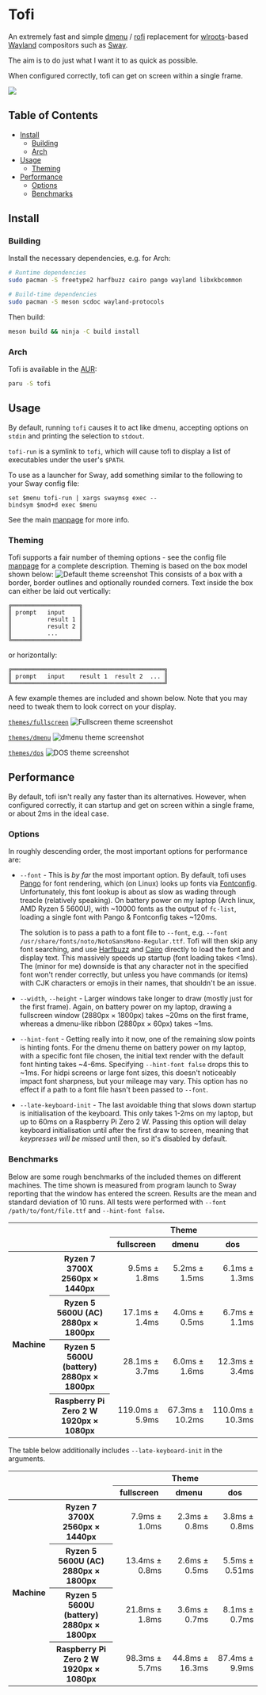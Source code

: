 # Tofi

An extremely fast and simple [dmenu](https://tools.suckless.org/dmenu/) /
[rofi](https://github.com/davatorium/rofi) replacement for
[wlroots](https://gitlab.freedesktop.org/wlroots/wlroots)-based
[Wayland](https://wayland.freedesktop.org/) compositors such as
[Sway](https://github.com/swaywm/sway/).

The aim is to do just what I want it to as quick as possible.

When configured correctly, tofi can get on screen within a single frame.

![](screenshot_fullscreen.png)

## Table of Contents
* [Install](#install)
  * [Building](#building)
  * [Arch](#arch)
* [Usage](#usage)
  * [Theming](#theming)
* [Performance](#performance)
  * [Options](#options)
  * [Benchmarks](#benchmarks)

## Install
### Building

Install the necessary dependencies, e.g. for Arch:
```sh
# Runtime dependencies
sudo pacman -S freetype2 harfbuzz cairo pango wayland libxkbcommon

# Build-time dependencies
sudo pacman -S meson scdoc wayland-protocols
```

Then build:
```sh
meson build && ninja -C build install
```

### Arch
Tofi is available in the [AUR](https://aur.archlinux.org/packages/tofi-git):
```sh
paru -S tofi
```

## Usage

By default, running `tofi` causes it to act like dmenu, accepting options on
`stdin` and printing the selection to `stdout`.

`tofi-run` is a symlink to `tofi`, which will cause tofi to display a list of
executables under the user's `$PATH`.

To use as a launcher for Sway, add something similar to the following to your
Sway config file:
```
set $menu tofi-run | xargs swaymsg exec --
bindsym $mod+d exec $menu
```

See the main [manpage](doc/tofi.1.md) for more info.

### Theming

Tofi supports a fair number of theming options - see the config file
[manpage](doc/tofi.5.md) for a complete description. Theming is based on the
box model shown below:
![Default theme screenshot](screenshot_default.png)
This consists of a box with a border, border outlines and optionally rounded
corners. Text inside the box can either be laid out vertically:
```
╔═══════════════════╗
║ prompt   input    ║
║          result 1 ║
║          result 2 ║
║          ...      ║
╚═══════════════════╝
```
or horizontally:
```
╔═══════════════════════════════════════════╗
║ prompt   input    result 1  result 2  ... ║
╚═══════════════════════════════════════════╝
```

A few example themes are included and shown below. Note that you may need to
tweak them to look correct on your display.

[`themes/fullscreen`](themes/fullscreen)
![Fullscreen theme screenshot](screenshot_fullscreen.png)

[`themes/dmenu`](themes/dmenu)
![dmenu theme screenshot](screenshot_dmenu.png)

[`themes/dos`](themes/dos)
![DOS theme screenshot](screenshot_dos.png)

## Performance

By default, tofi isn't really any faster than its alternatives. However, when
configured correctly, it can startup and get on screen within a single frame,
or about 2ms in the ideal case.

### Options
In roughly descending order, the most important options for performance are:

* `--font` - This is *by far* the most important option. By default, tofi uses
  [Pango](https://pango.gnome.org/) for font rendering, which (on Linux) looks
  up fonts via
  [Fontconfig](https://www.freedesktop.org/wiki/Software/fontconfig/).
  Unfortunately, this font lookup is about as slow as wading through treacle
  (relatively speaking). On battery power on my laptop (Arch linux, AMD Ryzen 5
  5600U), with ~10000 fonts as the output of `fc-list`, loading a single font
  with Pango & Fontconfig takes ~120ms.

  The solution is to pass a path to a font file to `--font`, e.g. `--font
  /usr/share/fonts/noto/NotoSansMono-Regular.ttf`. Tofi will then skip any font
  searching, and use [Harfbuzz](https://harfbuzz.github.io/) and
  [Cairo](https://www.cairographics.org/) directly to load the font and display
  text. This massively speeds up startup (font loading takes <1ms). The (minor
  for me) downside is that any character not in the specified font won't render
  correctly, but unless you have commands (or items) with CJK characters or
  emojis in their names, that shouldn't be an issue.
  
* `--width`, `--height` - Larger windows take longer to draw (mostly just for
  the first frame). Again, on battery power on my laptop, drawing a fullscreen
  window (2880px × 1800px) takes ~20ms on the first frame, whereas a dmenu-like
  ribbon (2880px × 60px) takes ~1ms.

* `--hint-font` - Getting really into it now, one of the remaining slow points
  is hinting fonts. For the dmenu theme on battery power on my laptop, with a
  specific font file chosen, the initial text render with the default font
  hinting takes ~4-6ms. Specifying `--hint-font false` drops this to ~1ms. For
  hidpi screens or large font sizes, this doesn't noticeably impact font
  sharpness, but your mileage may vary. This option has no effect if a path to
  a font file hasn't been passed to `--font`.

* `--late-keyboard-init` - The last avoidable thing that slows down startup is
  initialisation of the keyboard. This only takes 1-2ms on my laptop, but up
  to 60ms on a Raspberry Pi Zero 2 W. Passing this option will delay keyboard
  initialisation until after the first draw to screen, meaning that *keypresses
  will be missed* until then, so it's disabled by default.

### Benchmarks

Below are some rough benchmarks of the included themes on different machines.
The time shown is measured from program launch to Sway reporting that the
window has entered the screen. Results are the mean and standard deviation of
10 runs. All tests were performed with `--font /path/to/font/file.ttf` and
`--hint-font false`.

<table>
  <thead>
    <tr>
      <th colspan=2 rowspan=2/>
      <th colspan=3> Theme </th>
    </tr>
    <tr>
      <th> fullscreen </th>
      <th> dmenu </th>
      <th> dos </th>
    </tr>
  </thead>
  <tbody>
    <tr>
      <th rowspan=4> Machine </th>
      <th> Ryzen 7 3700X <br> 2560px × 1440px </th>
      <td align=right> 9.5ms ± 1.8ms </td>
      <td align=right> 5.2ms ± 1.5ms </td>
      <td align=right> 6.1ms ± 1.3ms </td>    </tr>
    <tr>
      <th> Ryzen 5 5600U (AC) <br> 2880px × 1800px </th>
      <td align=right> 17.1ms ± 1.4ms </td>
      <td align=right> 4.0ms ± 0.5ms </td>
      <td align=right> 6.7ms ± 1.1ms </td>
    </tr>
    <tr>
      <th> Ryzen 5 5600U (battery) <br> 2880px × 1800px </th>
      <td align=right> 28.1ms ± 3.7ms </td>
      <td align=right> 6.0ms ± 1.6ms </td>
      <td align=right> 12.3ms ± 3.4ms </td>
    </tr>
    <tr>
      <th> Raspberry Pi Zero 2 W <br> 1920px × 1080px </th>
      <td align=right> 119.0ms ± 5.9ms </td>
      <td align=right> 67.3ms ± 10.2ms </td>
      <td align=right> 110.0ms ± 10.3ms </td>
    </tr>
  </tbody>
</table>

The table below additionally includes `--late-keyboard-init` in the arguments.

<table>
  <thead>
    <tr>
      <th colspan=2 rowspan=2/>
      <th colspan=3> Theme </th>
    </tr>
    <tr>
      <th> fullscreen </th>
      <th> dmenu </th>
      <th> dos </th>
    </tr>
  </thead>
  <tbody>
    <tr>
      <th rowspan=4> Machine </th>
      <th> Ryzen 7 3700X <br> 2560px × 1440px </th>
      <td align=right> 7.9ms ± 1.0ms </td>
      <td align=right> 2.3ms ± 0.8ms </td>
      <td align=right> 3.8ms ± 0.8ms </td>    </tr>
    <tr>
      <th> Ryzen 5 5600U (AC) <br> 2880px × 1800px </th>
      <td align=right> 13.4ms ± 0.8ms </td>
      <td align=right> 2.6ms ± 0.5ms </td>
      <td align=right> 5.5ms ± 0.51ms </td>
    </tr>
    <tr>
      <th> Ryzen 5 5600U (battery) <br> 2880px × 1800px </th>
      <td align=right> 21.8ms ± 1.8ms </td>
      <td align=right> 3.6ms ± 0.7ms </td>
      <td align=right> 8.1ms ± 0.7ms </td>
    </tr>
    <tr>
      <th> Raspberry Pi Zero 2 W <br> 1920px × 1080px </th>
      <td align=right> 98.3ms ± 5.7ms </td>
      <td align=right> 44.8ms ± 16.3ms </td>
      <td align=right> 87.4ms ± 9.9ms </td>
    </tr>
  </tbody>
</table>
